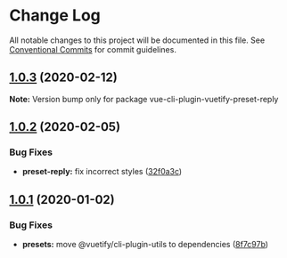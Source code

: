 # Change Log

All notable changes to this project will be documented in this file.
See [Conventional Commits](https://conventionalcommits.org) for commit guidelines.

## [1.0.3](https://github.com/vuetifyjs/vue-cli-plugin-vuetify/compare/vue-cli-plugin-vuetify-preset-reply@1.0.2...vue-cli-plugin-vuetify-preset-reply@1.0.3) (2020-02-12)

**Note:** Version bump only for package vue-cli-plugin-vuetify-preset-reply





## [1.0.2](https://github.com/vuetifyjs/vue-cli-plugin-vuetify/compare/vue-cli-plugin-vuetify-preset-reply@1.0.1...vue-cli-plugin-vuetify-preset-reply@1.0.2) (2020-02-05)


### Bug Fixes

* **preset-reply:** fix incorrect styles ([32f0a3c](https://github.com/vuetifyjs/vue-cli-plugin-vuetify/commit/32f0a3c3b85a83c4c2c021a134831411b215620c))





## [1.0.1](https://github.com/vuetifyjs/vue-cli-plugin-vuetify/compare/vue-cli-plugin-vuetify-preset-reply@1.0.0...vue-cli-plugin-vuetify-preset-reply@1.0.1) (2020-01-02)


### Bug Fixes

* **presets:** move @vuetify/cli-plugin-utils to dependencies ([8f7c97b](https://github.com/vuetifyjs/vue-cli-plugin-vuetify/commit/8f7c97bb09bde0f166ff3300aec1c384a1fdbe3e))
